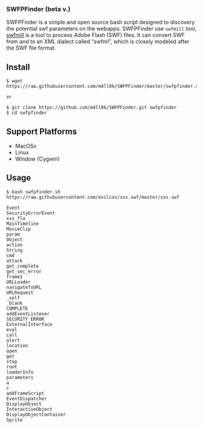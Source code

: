 ### SWFPFinder (beta v.)

SWFPFinder is a simple and open source bash script designed to discovery the potential swf parameters on the webapps. SWFPFinder use `swfmill` tool, [swfmill](https://github.com/djcsdy/swfmill) is a tool to process Adobe Flash (SWF) files. It can convert SWF from and to an XML dialect called “swfml”, which is closely modeled after the SWF file format.

Install
--

```
$ wget https://raw.githubusercontent.com/m4ll0k/SWFPFinder/master/swfpfinder.sh

or 

$ git clone https://github.com/m4ll0k/SWFPFinder.git swfpfinder
$ cd swfpfinder
```

Support Platforms
--

- MacOSx
- Linux
- Window (Cygwin)


Usage 
--

```shell
$ bash swfpfinder.sh https://raw.githubusercontent.com/evilcos/xss.swf/master/xss.swf

Event
SecurityErrorEvent
xss_fla
MainTimeline
MovieClip
param
Object
action
String
cmd
attack
get_complete
get_sec_error
frame1
URLLoader
navigateToURL
URLRequest
_self
_blank
COMPLETE
addEventListener
SECURITY_ERROR
ExternalInterface
eval
call
alert
location
open
get
stop
root
loaderInfo
parameters
a
c
addFrameScript
EventDispatcher
DisplayObject
InteractiveObject
DisplayObjectContainer
Sprite
